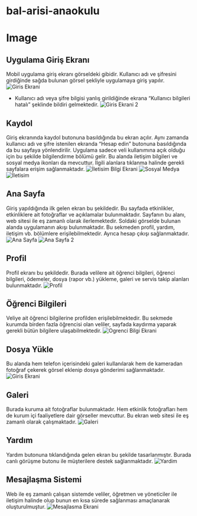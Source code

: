 # bal-arisi-anaokulu

# Image

## Uygulama Giriş Ekranı
Mobil uygulama giriş ekranı görseldeki gibidir. Kullanıcı adı ve şifresini girdiğinde sağda bulunan görsel şekliyle uygulamaya giriş yapılır.
![Giris Ekrani](/images/Resim1.png)
   


*	Kullanıcı adı veya şifre bilgisi yanlış girildiğinde ekrana “Kullanıcı bilgileri hatalı” şeklinde bildiri gelmektedir.
![Giris Ekrani 2](/images/Resim2.png)

 
##	Kaydol
Giriş ekranında kaydol butonuna basıldığında bu ekran açılır. Aynı zamanda kullanıcı adı ve şifre istenilen ekranda “Hesap edin” butonuna basıldığında da bu sayfaya yönlendirilir. Uygulama sadece veli kullanımına açık olduğu için bu şekilde bilgilendirme bölümü gelir. Bu alanda iletişim bilgileri ve sosyal medya ikonları da mevcuttur. İlgili alanlara tıklanma halinde gerekli sayfalara erişim sağlanmaktadır. 
![İletisim Bilgi Ekrani](/images/Resim3.png)
![Sosyal Medya](/images/Resim4.png)
![İletisim](/images/Resim5.png)

                         
## Ana Sayfa
Giriş yapıldığında ilk gelen ekran bu şekildedir. Bu sayfada etkinlikler, etkinliklere ait fotoğraflar ve açıklamalar bulunmaktadır. Sayfanın bu alanı, web sitesi ile eş zamanlı olarak ilerlemektedir. Soldaki görselde bulunan alanda uygulamanın akışı bulunmaktadır. Bu sekmeden profil, yardım, iletişim vb. bölümlere erişilebilmektedir. Ayrıca hesap çıkışı sağlanmaktadır.
![Ana Sayfa](/images/Resim6.png)
![Ana Sayfa 2](/images/Resim7.png)

  
## Profil
Profil ekranı bu şekildedir. Burada velilere ait öğrenci bilgileri, öğrenci bilgileri, ödemeler, dosya (rapor vb.) yükleme, galeri ve servis takip alanları bulunmaktadır.
![Profil](/images/Resim8.png)

 
## Öğrenci Bilgileri
Veliye ait öğrenci bilgilerine profilden erişilebilmektedir. Bu sekmede kurumda birden fazla öğrencisi olan veliler, sayfada kaydırma yaparak gerekli bütün bilgilere ulaşabilmektedir.
![Ogrenci Bilgi Ekrani](/images/Resim9.png)

 
##	Dosya Yükle
Bu alanda hem telefon içerisindeki galeri kullanılarak hem de kameradan fotoğraf çekerek görsel eklenip dosya gönderimi sağlanmaktadır. 
![Giris Ekrani](/images/Resim10.png)


##	Galeri
Burada kuruma ait fotoğraflar bulunmaktadır. Hem etkinlik fotoğrafları hem de kurum içi faaliyetlere dair görseller mevcuttur. Bu ekran web sitesi ile eş zamanlı olarak çalışmaktadır.
![Galeri](/images/Resim11.png)

 
##	Yardım
Yardım butonuna tıklandığında gelen ekran bu şekilde tasarlanmıştır. Burada canlı görüşme butonu ile müşterilere destek sağlanmaktadır.
![Yardim](/images/Resim12.png)

## Mesajlaşma Sistemi
Web ile eş zamanlı çalışan sistemde veliler, öğretmen ve yöneticiler ile iletişim halinde olup bunun en kısa sürede sağlanması amaçlanarak oluşturulmuştur.
![Mesajlasma Ekrani](/images/Resim13.png)




